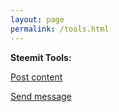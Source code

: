 ```yaml
---
layout: page
permalink: /tools.html
---
```


**Steemit Tools:**

[Post content](https://aschatria.github.io/steem/wshell.html)

[Send message](https://aschatria.github.io/steem/steem-pm.html)
